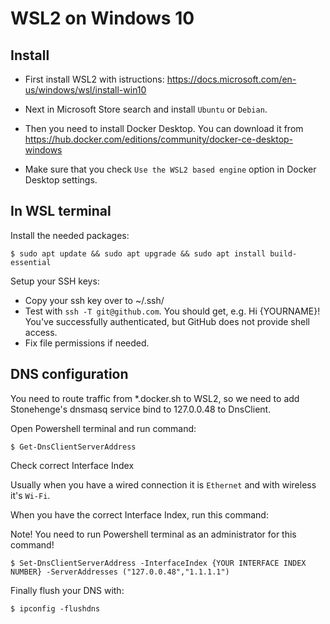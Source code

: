 # WSL2 on Windows 10

## Install

- First install WSL2 with istructions: https://docs.microsoft.com/en-us/windows/wsl/install-win10

- Next in Microsoft Store search and install `Ubuntu` or `Debian`.

- Then you need to install Docker Desktop. You can download it from https://hub.docker.com/editions/community/docker-ce-desktop-windows

- Make sure that you check `Use the WSL2 based engine` option in Docker Desktop settings.

## In WSL terminal

Install the needed packages:

```
$ sudo apt update && sudo apt upgrade && sudo apt install build-essential
```

Setup your SSH keys:

- Copy your ssh key over to ~/.ssh/
- Test with `ssh -T git@github.com`. You should get, e.g. Hi {YOURNAME}! You've successfully authenticated, but GitHub does not provide shell access.
- Fix file permissions if needed.

## DNS configuration

You need to route traffic from *.docker.sh to WSL2, so we need to add Stonehenge's
dnsmasq service bind to 127.0.0.48 to DnsClient.


Open Powershell terminal and run command:

```
$ Get-DnsClientServerAddress
```

Check correct Interface Index

Usually when you have a wired connection it is `Ethernet` and with wireless it's `Wi-Fi`.

When you have the correct Interface Index, run this command:

Note! You need to run Powershell terminal as an administrator for this command!

```
$ Set-DnsClientServerAddress -InterfaceIndex {YOUR INTERFACE INDEX NUMBER} -ServerAddresses ("127.0.0.48","1.1.1.1")
```

Finally flush your DNS with:

```
$ ipconfig -flushdns
```
